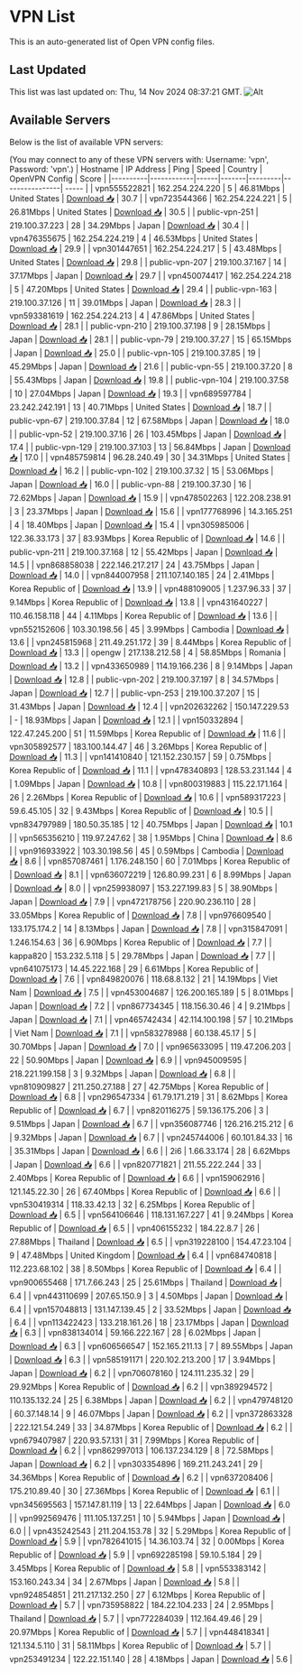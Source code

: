 # VPN List

This is an auto-generated list of Open VPN config files.

## Last Updated

This list was last updated on: Thu, 14 Nov 2024 08:37:21 GMT.
![Alt](https://repobeats.axiom.co/api/embed/186b98318ef1479477931607c1ad7d823f12451f.svg "Repobeats analytics image")

## Available Servers

Below is the list of available VPN servers:

(You may connect to any of these VPN servers with: Username: 'vpn', Password: 'vpn'.)
| Hostname | IP Address | Ping | Speed | Country | OpenVPN Config | Score |
|----------|------------|------|-------|---------|----------------| ----- |
| vpn555522821 | 162.254.224.220 | 5 | 46.81Mbps | United States | [Download 📥](./configs/server_0_US.ovpn) | 30.7 |
| vpn723544366 | 162.254.224.221 | 5 | 26.81Mbps | United States | [Download 📥](./configs/server_1_US.ovpn) | 30.5 |
| public-vpn-251 | 219.100.37.223 | 28 | 34.29Mbps | Japan | [Download 📥](./configs/server_2_JP.ovpn) | 30.4 |
| vpn476355675 | 162.254.224.219 | 4 | 46.53Mbps | United States | [Download 📥](./configs/server_3_US.ovpn) | 29.9 |
| vpn301447651 | 162.254.224.217 | 5 | 43.48Mbps | United States | [Download 📥](./configs/server_4_US.ovpn) | 29.8 |
| public-vpn-207 | 219.100.37.167 | 14 | 37.17Mbps | Japan | [Download 📥](./configs/server_5_JP.ovpn) | 29.7 |
| vpn450074417 | 162.254.224.218 | 5 | 47.20Mbps | United States | [Download 📥](./configs/server_6_US.ovpn) | 29.4 |
| public-vpn-163 | 219.100.37.126 | 11 | 39.01Mbps | Japan | [Download 📥](./configs/server_7_JP.ovpn) | 28.3 |
| vpn593381619 | 162.254.224.213 | 4 | 47.86Mbps | United States | [Download 📥](./configs/server_8_US.ovpn) | 28.1 |
| public-vpn-210 | 219.100.37.198 | 9 | 28.15Mbps | Japan | [Download 📥](./configs/server_9_JP.ovpn) | 28.1 |
| public-vpn-79 | 219.100.37.27 | 15 | 65.15Mbps | Japan | [Download 📥](./configs/server_10_JP.ovpn) | 25.0 |
| public-vpn-105 | 219.100.37.85 | 19 | 45.29Mbps | Japan | [Download 📥](./configs/server_11_JP.ovpn) | 21.6 |
| public-vpn-55 | 219.100.37.20 | 8 | 55.43Mbps | Japan | [Download 📥](./configs/server_12_JP.ovpn) | 19.8 |
| public-vpn-104 | 219.100.37.58 | 10 | 27.04Mbps | Japan | [Download 📥](./configs/server_13_JP.ovpn) | 19.3 |
| vpn689597784 | 23.242.242.191 | 13 | 40.71Mbps | United States | [Download 📥](./configs/server_14_US.ovpn) | 18.7 |
| public-vpn-67 | 219.100.37.84 | 12 | 67.58Mbps | Japan | [Download 📥](./configs/server_15_JP.ovpn) | 18.0 |
| public-vpn-52 | 219.100.37.16 | 26 | 103.45Mbps | Japan | [Download 📥](./configs/server_16_JP.ovpn) | 17.4 |
| public-vpn-129 | 219.100.37.103 | 13 | 56.84Mbps | Japan | [Download 📥](./configs/server_17_JP.ovpn) | 17.0 |
| vpn485759814 | 96.28.240.49 | 30 | 34.31Mbps | United States | [Download 📥](./configs/server_18_US.ovpn) | 16.2 |
| public-vpn-102 | 219.100.37.32 | 15 | 53.06Mbps | Japan | [Download 📥](./configs/server_19_JP.ovpn) | 16.0 |
| public-vpn-88 | 219.100.37.30 | 16 | 72.62Mbps | Japan | [Download 📥](./configs/server_20_JP.ovpn) | 15.9 |
| vpn478502263 | 122.208.238.91 | 3 | 23.37Mbps | Japan | [Download 📥](./configs/server_21_JP.ovpn) | 15.6 |
| vpn177768996 | 14.3.165.251 | 4 | 18.40Mbps | Japan | [Download 📥](./configs/server_22_JP.ovpn) | 15.4 |
| vpn305985006 | 122.36.33.173 | 37 | 83.93Mbps | Korea Republic of | [Download 📥](./configs/server_23_KR.ovpn) | 14.6 |
| public-vpn-211 | 219.100.37.168 | 12 | 55.42Mbps | Japan | [Download 📥](./configs/server_24_JP.ovpn) | 14.5 |
| vpn868858038 | 222.146.217.217 | 24 | 43.75Mbps | Japan | [Download 📥](./configs/server_25_JP.ovpn) | 14.0 |
| vpn844007958 | 211.107.140.185 | 24 | 2.41Mbps | Korea Republic of | [Download 📥](./configs/server_26_KR.ovpn) | 13.9 |
| vpn488109005 | 1.237.96.33 | 37 | 9.14Mbps | Korea Republic of | [Download 📥](./configs/server_27_KR.ovpn) | 13.8 |
| vpn431640227 | 110.46.158.118 | 44 | 4.11Mbps | Korea Republic of | [Download 📥](./configs/server_28_KR.ovpn) | 13.6 |
| vpn552152606 | 103.30.198.56 | 45 | 3.99Mbps | Cambodia | [Download 📥](./configs/server_29_KH.ovpn) | 13.6 |
| vpn245815968 | 211.49.251.172 | 39 | 8.44Mbps | Korea Republic of | [Download 📥](./configs/server_30_KR.ovpn) | 13.3 |
| opengw | 217.138.212.58 | 4 | 58.85Mbps | Romania | [Download 📥](./configs/server_31_RO.ovpn) | 13.2 |
| vpn433650989 | 114.19.166.236 | 8 | 9.14Mbps | Japan | [Download 📥](./configs/server_32_JP.ovpn) | 12.8 |
| public-vpn-202 | 219.100.37.197 | 8 | 34.57Mbps | Japan | [Download 📥](./configs/server_33_JP.ovpn) | 12.7 |
| public-vpn-253 | 219.100.37.207 | 15 | 31.43Mbps | Japan | [Download 📥](./configs/server_34_JP.ovpn) | 12.4 |
| vpn202632262 | 150.147.229.53 | - | 18.93Mbps | Japan | [Download 📥](./configs/server_35_JP.ovpn) | 12.1 |
| vpn150332894 | 122.47.245.200 | 51 | 11.59Mbps | Korea Republic of | [Download 📥](./configs/server_36_KR.ovpn) | 11.6 |
| vpn305892577 | 183.100.144.47 | 46 | 3.26Mbps | Korea Republic of | [Download 📥](./configs/server_37_KR.ovpn) | 11.3 |
| vpn141410840 | 121.152.230.157 | 59 | 0.75Mbps | Korea Republic of | [Download 📥](./configs/server_38_KR.ovpn) | 11.1 |
| vpn478340893 | 128.53.231.144 | 4 | 1.09Mbps | Japan | [Download 📥](./configs/server_39_JP.ovpn) | 10.8 |
| vpn800319883 | 115.22.171.164 | 26 | 2.26Mbps | Korea Republic of | [Download 📥](./configs/server_40_KR.ovpn) | 10.6 |
| vpn589317223 | 59.6.45.105 | 32 | 9.43Mbps | Korea Republic of | [Download 📥](./configs/server_41_KR.ovpn) | 10.5 |
| vpn834797989 | 180.50.35.185 | 12 | 40.75Mbps | Japan | [Download 📥](./configs/server_42_JP.ovpn) | 10.1 |
| vpn565356210 | 119.97.247.62 | 38 | 1.95Mbps | China | [Download 📥](./configs/server_43_CN.ovpn) | 8.6 |
| vpn916933922 | 103.30.198.56 | 45 | 0.59Mbps | Cambodia | [Download 📥](./configs/server_44_KH.ovpn) | 8.6 |
| vpn857087461 | 1.176.248.150 | 60 | 7.01Mbps | Korea Republic of | [Download 📥](./configs/server_45_KR.ovpn) | 8.1 |
| vpn636072219 | 126.80.99.231 | 6 | 8.99Mbps | Japan | [Download 📥](./configs/server_46_JP.ovpn) | 8.0 |
| vpn259938097 | 153.227.199.83 | 5 | 38.90Mbps | Japan | [Download 📥](./configs/server_47_JP.ovpn) | 7.9 |
| vpn472178756 | 220.90.236.110 | 28 | 33.05Mbps | Korea Republic of | [Download 📥](./configs/server_48_KR.ovpn) | 7.8 |
| vpn976609540 | 133.175.174.2 | 14 | 8.13Mbps | Japan | [Download 📥](./configs/server_49_JP.ovpn) | 7.8 |
| vpn315847091 | 1.246.154.63 | 36 | 6.90Mbps | Korea Republic of | [Download 📥](./configs/server_50_KR.ovpn) | 7.7 |
| kappa820 | 153.232.5.118 | 5 | 29.78Mbps | Japan | [Download 📥](./configs/server_51_JP.ovpn) | 7.7 |
| vpn641075173 | 14.45.222.168 | 29 | 6.61Mbps | Korea Republic of | [Download 📥](./configs/server_52_KR.ovpn) | 7.6 |
| vpn849820076 | 118.68.8.132 | 21 | 14.19Mbps | Viet Nam | [Download 📥](./configs/server_53_VN.ovpn) | 7.5 |
| vpn453004687 | 126.200.165.189 | 5 | 8.01Mbps | Japan | [Download 📥](./configs/server_54_JP.ovpn) | 7.2 |
| vpn867734345 | 118.156.30.46 | 4 | 9.21Mbps | Japan | [Download 📥](./configs/server_55_JP.ovpn) | 7.1 |
| vpn465742434 | 42.114.100.198 | 57 | 10.21Mbps | Viet Nam | [Download 📥](./configs/server_56_VN.ovpn) | 7.1 |
| vpn583278988 | 60.138.45.17 | 5 | 30.70Mbps | Japan | [Download 📥](./configs/server_57_JP.ovpn) | 7.0 |
| vpn965633095 | 119.47.206.203 | 22 | 50.90Mbps | Japan | [Download 📥](./configs/server_58_JP.ovpn) | 6.9 |
| vpn945009595 | 218.221.199.158 | 3 | 9.32Mbps | Japan | [Download 📥](./configs/server_59_JP.ovpn) | 6.8 |
| vpn810909827 | 211.250.27.188 | 27 | 42.75Mbps | Korea Republic of | [Download 📥](./configs/server_60_KR.ovpn) | 6.8 |
| vpn296547334 | 61.79.171.219 | 31 | 8.62Mbps | Korea Republic of | [Download 📥](./configs/server_61_KR.ovpn) | 6.7 |
| vpn820116275 | 59.136.175.206 | 3 | 9.51Mbps | Japan | [Download 📥](./configs/server_62_JP.ovpn) | 6.7 |
| vpn356087746 | 126.216.215.212 | 6 | 9.32Mbps | Japan | [Download 📥](./configs/server_63_JP.ovpn) | 6.7 |
| vpn245744006 | 60.101.84.33 | 16 | 35.31Mbps | Japan | [Download 📥](./configs/server_64_JP.ovpn) | 6.6 |
| 2i6 | 1.66.33.174 | 28 | 6.62Mbps | Japan | [Download 📥](./configs/server_65_JP.ovpn) | 6.6 |
| vpn820771821 | 211.55.222.244 | 33 | 2.40Mbps | Korea Republic of | [Download 📥](./configs/server_66_KR.ovpn) | 6.6 |
| vpn159062916 | 121.145.22.30 | 26 | 67.40Mbps | Korea Republic of | [Download 📥](./configs/server_67_KR.ovpn) | 6.6 |
| vpn530419314 | 118.33.42.13 | 32 | 6.25Mbps | Korea Republic of | [Download 📥](./configs/server_68_KR.ovpn) | 6.5 |
| vpn564106646 | 118.131.167.227 | 41 | 9.24Mbps | Korea Republic of | [Download 📥](./configs/server_69_KR.ovpn) | 6.5 |
| vpn406155232 | 184.22.8.7 | 26 | 27.88Mbps | Thailand | [Download 📥](./configs/server_70_TH.ovpn) | 6.5 |
| vpn319228100 | 154.47.23.104 | 9 | 47.48Mbps | United Kingdom | [Download 📥](./configs/server_71_GB.ovpn) | 6.4 |
| vpn684740818 | 112.223.68.102 | 38 | 8.50Mbps | Korea Republic of | [Download 📥](./configs/server_72_KR.ovpn) | 6.4 |
| vpn900655468 | 171.7.66.243 | 25 | 25.61Mbps | Thailand | [Download 📥](./configs/server_73_TH.ovpn) | 6.4 |
| vpn443110699 | 207.65.150.9 | 3 | 4.50Mbps | Japan | [Download 📥](./configs/server_74_JP.ovpn) | 6.4 |
| vpn157048813 | 131.147.139.45 | 2 | 33.52Mbps | Japan | [Download 📥](./configs/server_75_JP.ovpn) | 6.4 |
| vpn113422423 | 133.218.161.26 | 18 | 23.17Mbps | Japan | [Download 📥](./configs/server_76_JP.ovpn) | 6.3 |
| vpn838134014 | 59.166.222.167 | 28 | 6.02Mbps | Japan | [Download 📥](./configs/server_77_JP.ovpn) | 6.3 |
| vpn606566547 | 152.165.211.13 | 7 | 89.55Mbps | Japan | [Download 📥](./configs/server_78_JP.ovpn) | 6.3 |
| vpn585191171 | 220.102.213.200 | 17 | 3.94Mbps | Japan | [Download 📥](./configs/server_79_JP.ovpn) | 6.2 |
| vpn706078160 | 124.111.235.32 | 29 | 29.92Mbps | Korea Republic of | [Download 📥](./configs/server_80_KR.ovpn) | 6.2 |
| vpn389294572 | 110.135.132.24 | 25 | 6.38Mbps | Japan | [Download 📥](./configs/server_81_JP.ovpn) | 6.2 |
| vpn479748120 | 60.37.148.14 | 9 | 46.07Mbps | Japan | [Download 📥](./configs/server_82_JP.ovpn) | 6.2 |
| vpn372863328 | 222.121.54.249 | 33 | 34.87Mbps | Korea Republic of | [Download 📥](./configs/server_83_KR.ovpn) | 6.2 |
| vpn679407987 | 220.93.57.131 | 31 | 7.99Mbps | Korea Republic of | [Download 📥](./configs/server_84_KR.ovpn) | 6.2 |
| vpn862997013 | 106.137.234.129 | 8 | 72.58Mbps | Japan | [Download 📥](./configs/server_85_JP.ovpn) | 6.2 |
| vpn303354896 | 169.211.243.241 | 29 | 34.36Mbps | Korea Republic of | [Download 📥](./configs/server_86_KR.ovpn) | 6.2 |
| vpn637208406 | 175.210.89.40 | 30 | 27.36Mbps | Korea Republic of | [Download 📥](./configs/server_87_KR.ovpn) | 6.1 |
| vpn345695563 | 157.147.81.119 | 13 | 22.64Mbps | Japan | [Download 📥](./configs/server_88_JP.ovpn) | 6.0 |
| vpn992569476 | 111.105.137.251 | 10 | 5.94Mbps | Japan | [Download 📥](./configs/server_89_JP.ovpn) | 6.0 |
| vpn435242543 | 211.204.153.78 | 32 | 5.29Mbps | Korea Republic of | [Download 📥](./configs/server_90_KR.ovpn) | 5.9 |
| vpn782641015 | 14.36.103.74 | 32 | 0.00Mbps | Korea Republic of | [Download 📥](./configs/server_91_KR.ovpn) | 5.9 |
| vpn692285198 | 59.10.5.184 | 29 | 3.45Mbps | Korea Republic of | [Download 📥](./configs/server_92_KR.ovpn) | 5.8 |
| vpn553383142 | 153.160.243.34 | 34 | 2.67Mbps | Japan | [Download 📥](./configs/server_93_JP.ovpn) | 5.8 |
| vpn924854851 | 211.217.132.250 | 27 | 6.12Mbps | Korea Republic of | [Download 📥](./configs/server_94_KR.ovpn) | 5.7 |
| vpn735958822 | 184.22.104.233 | 24 | 2.95Mbps | Thailand | [Download 📥](./configs/server_95_TH.ovpn) | 5.7 |
| vpn772284039 | 112.164.49.46 | 29 | 20.97Mbps | Korea Republic of | [Download 📥](./configs/server_96_KR.ovpn) | 5.7 |
| vpn448418341 | 121.134.5.110 | 31 | 58.11Mbps | Korea Republic of | [Download 📥](./configs/server_97_KR.ovpn) | 5.7 |
| vpn253491234 | 122.22.151.140 | 28 | 4.18Mbps | Japan | [Download 📥](./configs/server_98_JP.ovpn) | 5.6 |
